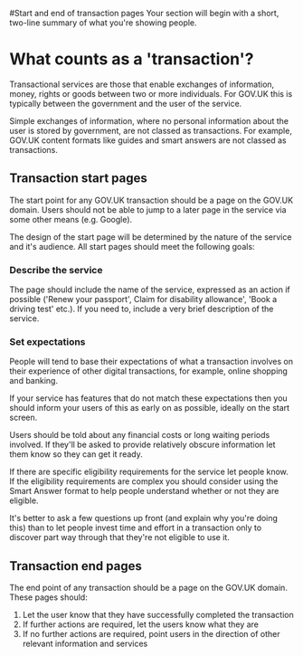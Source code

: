 #Start and end of transaction pages
Your section will begin with a short, two-line summary of what you're showing people.

# What counts as a 'transaction'?

Transactional services are those that enable exchanges of information, money, rights or goods between two or more individuals. For GOV.UK this is typically between the government and the user of the service.

Simple exchanges of information, where no personal information about the user is stored by government, are not classed as transactions. For example, GOV.UK content formats like guides and smart answers are not classed as transactions.


## Transaction start pages

The start point for any GOV.UK transaction should be a page on the GOV.UK domain. Users should not be able to jump to a later page in the service via some other means (e.g. Google).

The design of the start page will be determined by the nature of the service and it's audience. All start pages should meet the following goals:

### Describe the service

The page should include the name of the service, expressed as an action if possible ('Renew your passport', Claim for disability allowance', 'Book a driving test' etc.). If you need to, include a very brief description of the service.

### Set expectations

People will tend to base their expectations of what a transaction involves on their experience of other digital transactions, for example, online shopping and banking.

If your service has features that do not match these expectations then you should inform your users of this as early on as possible, ideally on the start screen.

Users should be told about any financial costs or long waiting periods involved. If they'll be asked to provide relatively obscure information let them know so they can get it ready.

If there are specific eligibility requirements for the service let people know. If the eligibility requirements are complex you should consider using the Smart Answer format to help people understand whether or not they are eligible.

It's better to ask a few questions up front (and explain why you're doing this) than to let people invest time and effort in a transaction only to discover part way through that they're not eligible to use it.

## Transaction end pages

The end point of any transaction should be a page on the GOV.UK domain. These pages should:

1) Let the user know that they have successfully completed the transaction
2) If further actions are required, let the users know what they are
3) If no further actions are required, point users in the direction of other relevant information and services

